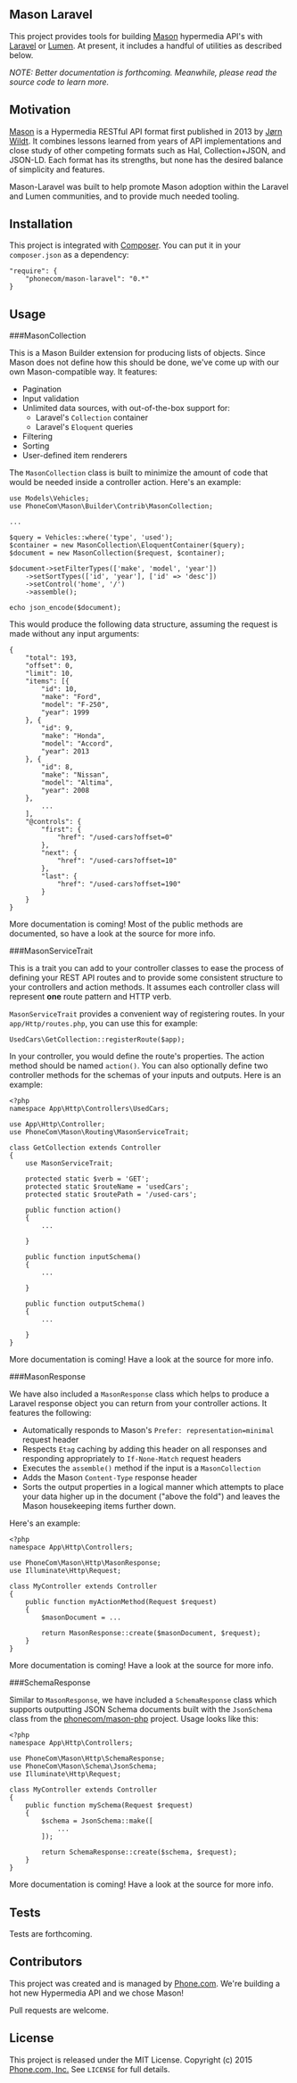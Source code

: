 ## Mason Laravel

This project provides tools for building [Mason](https://github.com/JornWildt/Mason) hypermedia API's with [Laravel](http://laravel.com) or [Lumen](http://lumen.laravel.com).  At present, it includes a handful of utilities as described below. 

*NOTE: Better documentation is forthcoming. Meanwhile, please read the source code to learn more.*


## Motivation

[Mason](https://github.com/JornWildt/Mason) is a Hypermedia RESTful API format first published in 2013 by [Jørn Wildt](https://github.com/JornWildt). It combines lessons learned from years of API implementations and close study of other competing formats such as Hal, Collection+JSON, and JSON-LD.  Each format has its strengths, but none has the desired balance of simplicity and features.

Mason-Laravel was built to help promote Mason adoption within the Laravel and Lumen communities, and to provide much needed tooling.

## Installation

This project is integrated with [Composer](https://getcomposer.org/).  You can put it in your `composer.json` as a dependency:

```
"require": {
    "phonecom/mason-laravel": "0.*"
}
```

## Usage

###MasonCollection

This is a Mason Builder extension for producing lists of objects. Since Mason does not define how this should be done, we've come up with our own Mason-compatible way.  It features:

 * Pagination
 * Input validation
 * Unlimited data sources, with out-of-the-box support for:
   * Laravel's `Collection` container
   * Laravel's `Eloquent` queries
 * Filtering
 * Sorting
 * User-defined item renderers

The `MasonCollection` class is built to minimize the amount of code that would be needed inside a controller action.  Here's an example:

```
use Models\Vehicles;
use PhoneCom\Mason\Builder\Contrib\MasonCollection;

...

$query = Vehicles::where('type', 'used');
$container = new MasonCollection\EloquentContainer($query);
$document = new MasonCollection($request, $container);

$document->setFilterTypes(['make', 'model', 'year'])
    ->setSortTypes(['id', 'year'], ['id' => 'desc'])
    ->setControl('home', '/')
    ->assemble();
    
echo json_encode($document);
```

This would produce the following data structure, assuming the request is made without any input arguments:

```
{
    "total": 193,
    "offset": 0,
    "limit": 10,
    "items": [{
        "id": 10,
        "make": "Ford",
        "model": "F-250",
        "year": 1999
    }, {
        "id": 9,
        "make": "Honda",
        "model": "Accord",
        "year": 2013
    }, {
        "id": 8,
        "make": "Nissan",
        "model": "Altima",
        "year": 2008
    },
        ...
    ],
    "@controls": {
        "first": {
            "href": "/used-cars?offset=0"
        },
        "next": {
            "href": "/used-cars?offset=10"
        },
        "last": {
            "href": "/used-cars?offset=190"
        }
    }
}
```

More documentation is coming!  Most of the public methods are documented, so have a look at the source for more info.

###MasonServiceTrait

This is a trait you can add to your controller classes to ease the process of defining your REST API routes and to provide some consistent structure to your controllers and action methods.  It assumes each controller class will represent **one** route pattern and HTTP verb.

`MasonServiceTrait` provides a convenient way of registering routes.  In your `app/Http/routes.php`, you can use this for example:

```
UsedCars\GetCollection::registerRoute($app);
```

In your controller, you would define the route's properties. The action method should be named `action()`.  You can also optionally define two controller methods for the schemas of your inputs and outputs.  Here is an example:

```
<?php 
namespace App\Http\Controllers\UsedCars;

use App\Http\Controller;
use PhoneCom\Mason\Routing\MasonServiceTrait;

class GetCollection extends Controller
{
    use MasonServiceTrait;
    
    protected static $verb = 'GET';
    protected static $routeName = 'usedCars';
    protected static $routePath = '/used-cars';

    public function action()
    {
        ...
        
    }
    
    public function inputSchema()
    {
        ...
        
    }
    
    public function outputSchema()
    {
        ...
        
    }
}
```

More documentation is coming!  Have a look at the source for more info.

###MasonResponse

We have also included a `MasonResponse` class which helps to produce a Laravel response object you can return from your controller actions.  It features the following:

* Automatically responds to Mason's `Prefer: representation=minimal` request header
* Respects `Etag` caching by adding this header on all responses and responding appropriately to `If-None-Match` request headers
* Executes the `assemble()` method if the input is a `MasonCollection`
* Adds the Mason `Content-Type` response header
* Sorts the output properties in a logical manner which attempts to place your data higher up in the document ("above the fold") and leaves the Mason housekeeping items further down.

Here's an example:

```
<?php
namespace App\Http\Controllers;

use PhoneCom\Mason\Http\MasonResponse;
use Illuminate\Http\Request;

class MyController extends Controller
{
    public function myActionMethod(Request $request)
    {
        $masonDocument = ...
        
        return MasonResponse::create($masonDocument, $request);
    }
}
```

More documentation is coming!  Have a look at the source for more info.

###SchemaResponse

Similar to `MasonResponse`, we have included a `SchemaResponse` class which supports outputting JSON Schema documents built with the `JsonSchema` class from the [phonecom/mason-php](https://github.com/Phone-com/mason-php) project. Usage looks like this:

```
<?php
namespace App\Http\Controllers;

use PhoneCom\Mason\Http\SchemaResponse;
use PhoneCom\Mason\Schema\JsonSchema;
use Illuminate\Http\Request;

class MyController extends Controller
{
    public function mySchema(Request $request)
    {
        $schema = JsonSchema::make([
            ...
        ]);
        
        return SchemaResponse::create($schema, $request);
    }
}
```

More documentation is coming!  Have a look at the source for more info.

## Tests

Tests are forthcoming.

## Contributors
This project was created and is managed by [Phone.com](https://www.phone.com). We're building a hot new Hypermedia API and we chose Mason!

Pull requests are welcome.

## License

This project is released under the MIT License. Copyright (c) 2015 [Phone.com, Inc.](https://www.phone.com) See `LICENSE` for full details.
